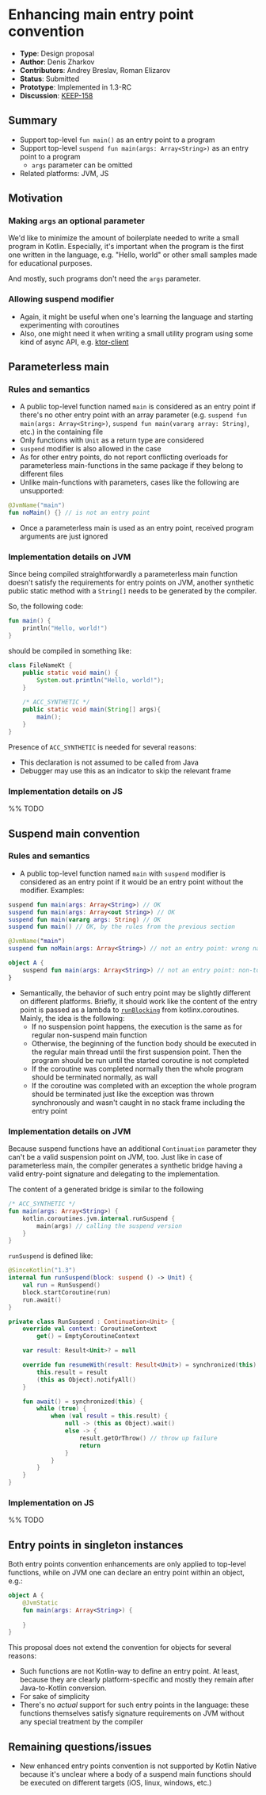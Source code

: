 # Enhancing main entry point convention

* **Type**: Design proposal
* **Author**: Denis Zharkov
* **Contributors**: Andrey Breslav, Roman Elizarov
* **Status**: Submitted
* **Prototype**: Implemented in 1.3-RC
* **Discussion**: [KEEP-158](https://github.com/Kotlin/KEEP/issues/158)

## Summary

- Support top-level `fun main()` as an entry point to a program
- Support top-level `suspend fun main(args: Array<String>)` as an entry point to a program
    - `args` parameter can be omitted
- Related platforms: JVM, JS

## Motivation

### Making `args` an optional parameter
We'd like to minimize the amount of boilerplate needed to write a small program in Kotlin. Especially, it's important when 
the program is the first one written in the language, e.g. "Hello, world" or other small samples made for educational
purposes.

And mostly, such programs don't need the `args` parameter.

### Allowing suspend modifier
- Again, it might be useful when one's learning the language and starting experimenting with coroutines
- Also, one might need it when writing a small utility program using some kind of async API, 
e.g. [ktor-client](https://github.com/ktorio/ktor/tree/master/ktor-client)

## Parameterless main

### Rules and semantics
- A public top-level function named `main` is considered as an entry point if there's no other entry point with 
an array parameter (e.g. `suspend fun main(args: Array<String>)`, `suspend fun main(vararg array: String)`, etc.) in the containing file
- Only functions with `Unit` as a return type are considered
- `suspend` modifier is also allowed in the case
- As for other entry points, do not report conflicting overloads for 
parameterless main-functions in the same package if they belong to different files
- Unlike main-functions with parameters, cases like the following are unsupported:
```kotlin
@JvmName("main")
fun noMain() {} // is not an entry point
```
- Once a parameterless main is used as an entry point, received program arguments are just ignored

### Implementation details on JVM
Since being compiled straightforwardly a parameterless main function doesn't satisfy the requirements for entry points
on JVM, another synthetic public static method with a `String[]` needs to be generated by the compiler.

So, the following code:
```kotlin
fun main() {
    println("Hello, world!")
}
```
should be compiled in something like:
```java
class FileNameKt {
    public static void main() {
        System.out.println("Hello, world!");
    }
    
    /* ACC_SYNTHETIC */
    public static void main(String[] args){
        main();
    }
}
```

Presence of `ACC_SYNTHETIC` is needed for several reasons:
- This declaration is not assumed to be called from Java
- Debugger may use this as an indicator to skip the relevant frame

### Implementation details on JS
%% TODO

## Suspend main convention

### Rules and semantics
- A public top-level function named `main` with `suspend` modifier is considered as an entry point if it would be
an entry point without the modifier. Examples:
```kotlin
suspend fun main(args: Array<String>) // OK 
suspend fun main(args: Array<out String>) // OK
suspend fun main(vararg args: String) // OK
suspend fun main() // OK, by the rules from the previous section

@JvmName("main")
suspend fun noMain(args: Array<String>) // not an entry point: wrong name

object A {
    suspend fun main(args: Array<String>) // not an entry point: non-top-level
}
```

- Semantically, the behavior of such entry point may be slightly different on different platforms. 
 Briefly, it should work like the content of the entry point is passed as a lambda to [`runBlocking`](https://kotlin.github.io/kotlinx.coroutines/kotlinx-coroutines-core/kotlinx.coroutines.experimental/run-blocking.html) 
 from kotlinx.coroutines. Mainly, the idea is the following:
    - If no suspension point happens, the execution is the same as for regular non-suspend main function
    - Otherwise, the beginning of the function body should be executed in the regular main thread until the first 
    suspension point. Then the program should be run until the started coroutine is not completed
    - If the coroutine was completed normally then the whole program should be terminated normally, as wall
    - If the coroutine was completed with an exception the whole program
    should be terminated just like the exception was thrown synchronously
    and wasn't caught in no stack frame including the entry point
    
    
### Implementation details on JVM
Because suspend functions have an additional `Continuation` parameter they can't be a valid suspension point on JVM, too.
Just like in case of parameterless main, the compiler generates a synthetic bridge having a valid entry-point signature
and delegating to the implementation.

The content of a generated bridge is similar to the following
```kotlin
/* ACC_SYNTHETIC */
fun main(args: Array<String>) {
    kotlin.coroutines.jvm.internal.runSuspend {
        main(args) // calling the suspend version
    }
}
```

`runSuspend` is defined like:
```kotlin
@SinceKotlin("1.3")
internal fun runSuspend(block: suspend () -> Unit) {
    val run = RunSuspend()
    block.startCoroutine(run)
    run.await()
}

private class RunSuspend : Continuation<Unit> {
    override val context: CoroutineContext
        get() = EmptyCoroutineContext

    var result: Result<Unit>? = null

    override fun resumeWith(result: Result<Unit>) = synchronized(this) {
        this.result = result
        (this as Object).notifyAll()
    }

    fun await() = synchronized(this) {
        while (true) {
            when (val result = this.result) {
                null -> (this as Object).wait()
                else -> {
                    result.getOrThrow() // throw up failure
                    return
                }
            }
        }
    }
}
```

### Implementation on JS
%% TODO

## Entry points in singleton instances
Both entry points convention enhancements are only applied to top-level functions, while on JVM one can declare an entry
point within an object, e.g.:
```kotlin
object A {
    @JvmStatic
    fun main(args: Array<String>) {
        
    }
}
```

This proposal does not extend the convention for objects for several reasons:
- Such functions are not Kotlin-way to define an entry point. At least, because they are clearly platform-specific and mostly
  they remain after Java-to-Kotlin conversion.
- For sake of simplicity
- There's no *actual* support for such entry points in the language: these functions themselves satisfy signature requirements
on JVM without any special treatment by the compiler

## Remaining questions/issues
- New enhanced entry points convention is not supported by Kotlin Native because it's unclear where a body of a suspend main
functions should be executed on different targets (iOS, linux, windows, etc.)
